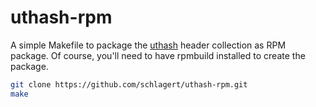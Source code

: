 uthash-rpm
==========

A simple Makefile to package the [uthash](https://github.com/troydhanson/uthash)
header collection as RPM package. Of course, you'll need to have rpmbuild
installed to create the package.

```bash
git clone https://github.com/schlagert/uthash-rpm.git
make
```

